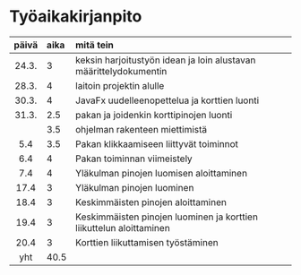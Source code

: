 # Työaikakirjanpito

| päivä | aika | mitä tein  |
| :----:|:-----| :-----|
| 24.3. | 3    | keksin harjoitustyön idean ja loin alustavan määrittelydokumentin |
| 28.3. | 4    | laitoin projektin alulle |
| 30.3. | 4    | JavaFx uudelleenopettelua ja korttien luonti |
| 31.3. | 2.5  | pakan ja joidenkin korttipinojen luonti  |
|       | 3.5  | ohjelman rakenteen miettimistä  |  
| 5.4   | 3.5  | Pakan klikkaamiseen liittyvät toiminnot  |
| 6.4   | 4    | Pakan toiminnan viimeistely  |
| 7.4   | 4    | Yläkulman pinojen luomisen aloittaminen  |
| 17.4  | 3    | Yläkulman pinojen luominen  |
| 18.4  | 3    | Keskimmäisten pinojen aloittaminen  |
| 19.4  | 3    | Keskimmäisten pinojen luominen ja korttien liikuttelun aloittaminen |
| 20.4  | 3    | Korttien liikuttamisen työstäminen  |
| yht   | 40.5 |   |

